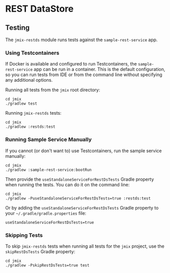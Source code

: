 # REST DataStore

## Testing

The `jmix-restds` module runs tests against the `sample-rest-service` app.

### Using Testcontainers

If Docker is available and configured to run Testcontainers, the `sample-rest-service` app can be run in a container. This is the default configuration, so you can run tests from IDE or from the command line without specifying any additional options.  

Running all tests from the `jmix` root directory:

```shell
cd jmix
./gradlew test
```

Running `jmix-restds` tests:

```shell
cd jmix
./gradlew :restds:test
```

### Running Sample Service Manually

If you cannot (or don't want to) use Testcontainers, run the sample service manually:

```shell
cd jmix
./gradlew :sample-rest-service:bootRun
```

Then provide the `useStandaloneServiceForRestDsTests` Gradle property when running the tests. You can do it on the command line:

```shell
cd jmix
./gradlew -PuseStandaloneServiceForRestDsTests=true :restds:test
```

Or by adding the `useStandaloneServiceForRestDsTests` Gradle property to your `~/.gradle/gradle.properties` file:

```properties
useStandaloneServiceForRestDsTests=true
```

### Skipping Tests

To skip `jmix-restds` tests when running all tests for the `jmix` project, use the `skipRestDsTests` Gradle property:

```shell
cd jmix
./gradlew -PskipRestDsTests=true test
```
